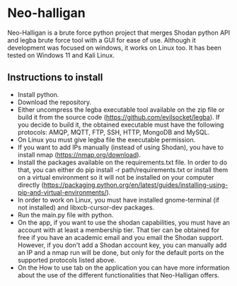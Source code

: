 # Neo-halligan
Neo-Halligan is a brute force python project that merges Shodan python API and legba brute force tool with a GUI for ease of use. Although it development was focused on windows, it works on Linux too. It has been tested on Windows 11 and Kali Linux.

## Instructions to install

- Install python.
- Download the repository.
- Either uncompress the legba executable tool available on the zip file or build it from the source code (https://github.com/evilsocket/legba). If you decide to build it, the obtained executable must have the following protocols: AMQP, MQTT, FTP, SSH, HTTP, MongoDB and MySQL.
- On Linux you must give legba file the executable permission.
- If you want to add IPs manually (instead of using Shodan), you have to install nmap (https://nmap.org/download). 
- Install the packages available on the requirements.txt file. In order to do that, you can either do pip install -r path/requirements.txt or install them on a virtual environment so it will not be installed on your computer directly (https://packaging.python.org/en/latest/guides/installing-using-pip-and-virtual-environments/).
- In order to work on Linux, you must have installed gnome-terminal (if not installed) and libxcb-cursor-dev packages.
- Run the main.py file with python.
- On the app, if you want to use the shodan capabilities, you must have an account with at least a membership tier. That tier can be obtained for free if you have an academic email and you email the Shodan support. However, if you don't add a Shodan account key, you can manually add an IP and a nmap run will be done, but only for the default ports on the supported protocols listed above.
- On the How to use tab on the application you can have more information about the use of the different functionalities that Neo-Halligan offers.
